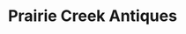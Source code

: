 ---
title: "Prairie Creek Antiques"
url: /rocky-mountain-house/prairie-creek-antiques/
shop: antiques
---